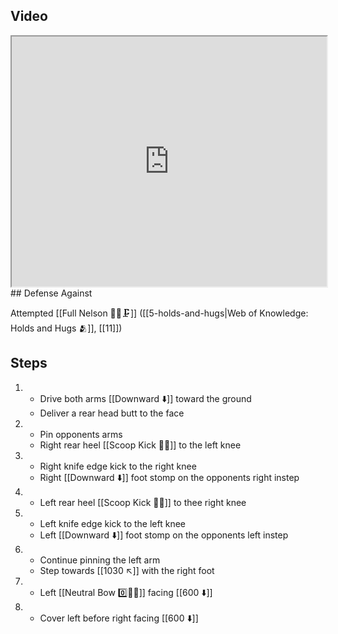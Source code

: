 ## Video

<iframe src="https://www.youtube.com/embed/Qki2sFWdqHA" width="100%" height="400"></iframe>
## Defense Against

 Attempted [[Full Nelson 🤼‍♂️🗜️]] ([[5-holds-and-hugs|Web of Knowledge: Holds and Hugs 🫂]], [[11]])
## Steps

1. - Drive both arms [[Downward ⬇️]] toward the ground
   - Deliver a rear head butt to the face
2. - Pin opponents arms
   - Right rear heel [[Scoop Kick 🥄🦵]] to the left knee
3. - Right knife edge kick to the right knee
   - Right [[Downward ⬇️]] foot stomp on the opponents right instep
4. - Left rear heel [[Scoop Kick 🥄🦵]] to thee right knee
5. - Left knife edge kick to the left knee
   - Left [[Downward ⬇️]] foot stomp on the opponents left instep
6. - Continue pinning the left arm
   - Step towards [[1030 ↖️]] with the right foot
7. - Left [[Neutral Bow 0️⃣🧍‍♂️]] facing [[600 ⬇️]]
8. - Cover left before right facing [[600 ⬇️]]
